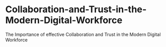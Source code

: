 # Collaboration-and-Trust-in-the-Modern-Digital-Workforce
The Importance of effective Collaboration and Trust in the Modern Digital Workforce
